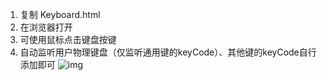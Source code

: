 1. 复制 Keyboard.html
2. 在浏览器打开
3. 可使用鼠标点击键盘按键
4. 自动监听用户物理键盘（仅监听通用键的keyCode）、其他键的keyCode自行添加即可
![img](https://github.com/EarlySummer2018/demo/blob/main/keyboard-img.png)
